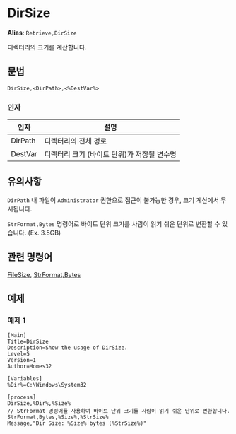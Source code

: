 # DirSize

**Alias**: `Retrieve,DirSize`

디렉터리의 크기를 계산합니다.

## 문법

```pebakery
DirSize,<DirPath>,<%DestVar%>
```

### 인자

| 인자 | 설명 |
| --- | --- |
| DirPath | 디렉터리의 전체 경로 |
| DestVar | 디렉터리 크기 (바이트 단위)가 저장될 변수명 |

## 유의사항

`DirPath` 내 파일이 `Administrator` 권한으로 접근이 불가능한 경우, 크기 계산에서 무시됩니다.

`StrFormat,Bytes` 명령어로 바이트 단위 크기를 사람이 읽기 쉬운 단위로 변환할 수 있습니다. (Ex. 3.5GB)

## 관련 명령어

[FileSize](./FileSize.md), [StrFormat,Bytes](../String/Bytes.md)

## 예제

### 예제 1

```pebakery
[Main]
Title=DirSize
Description=Show the usage of DirSize.
Level=5
Version=1
Author=Homes32

[Variables]
%Dir%=C:\Windows\System32

[process]
DirSize,%Dir%,%Size%
// StrFormat 명령어를 사용하여 바이트 단위 크기를 사람이 읽기 쉬운 단위로 변환합니다.
StrFormat,Bytes,%Size%,%StrSize%
Message,"Dir Size: %Size% bytes (%StrSize%)"
```
